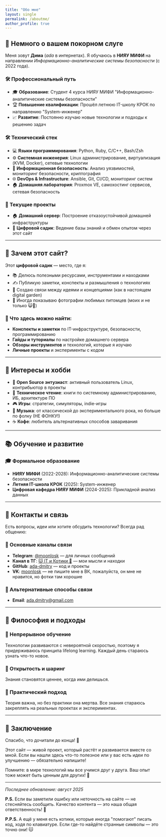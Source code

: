 ```yaml
---
title: "Обо мне"
layout: single
permalink: /aboutme/
author_profile: true
---
```

## 👋 Немного о вашем покорном слуге
Меня зовут **Дима** (*ada* в интернетах).
Я обучаюсь в **НИЯУ МИФИ** на направлении *Информационно-аналитические системы безопасности* (с 2022 года).

### 🛠️ Профессиональный путь
- 🎓 **Образование**: Студент 4 курса НИЯУ МИФИ "Информационно-аналитические системы безопасности"
- 🏆 **Повышение квалификации**: Прошёл летнюю IT-школу КРОК по направлению "System-инженер"
- 📈 **Развитие**: Постоянно изучаю новые технологии и подходы к решению задач

### 🛠️ Технический стек
- 💻 **Языки программирования**: Python, Ruby, C/C++, Bash/Zsh
- ⚙️ **Системная инженерия**: Linux администрирование, виртуализация (KVM, Docker), сетевые технологии
- 🔐 **Информационная безопасность**: Анализ уязвимостей, мониторинг безопасности, криптография
- 🌐 **DevOps & Infrastructure**: Ansible, Git, CI/CD, мониторинг систем
- 🏠 **Домашняя лаборатория**: Proxmox VE, самохостинг сервисов, сетевая безопасность

### 🚀 Текущие проекты
- 🏠 **Домашний сервер**: Построение отказоустойчивой домашней инфраструктуры
- 📝 **Цифровой садик**: Ведение базы знаний и обмен опытом через этот сайт

---

## 🎯 Зачем этот сайт?
Этот **цифровой садик** — место, где я:
- 📚 Делюсь полезными ресурсами, инструментами и находками
- ✍️ Публикую заметки, конспекты и размышления о технологиях
- 🔗 Создаю связи между идеями и концепциями (как в настоящем digital garden)
- 🐾 Иногда показываю фотографии любимых питомцев (моих и не только 😺🐶)

### 📝 Что здесь можно найти:
- **Конспекты и заметки** по IT-инфраструктуре, безопасности, программированию
- **Гайды и туториалы** по настройке домашнего сервера
- **Обзоры инструментов** и технологий, которые я изучаю
- **Личные проекты** и эксперименты с кодом

---

## 🌱 Интересы и хобби
- 🐧 **Open Source энтузиаст**: активный пользователь Linux, контрибьютор в проекты
- 📖 **Техническое чтение**: книги по системному администрированию, ИБ, архитектуре ПО
- 🎮 **Игры**: стратегии, симуляторы, indie-игры
- 🎵 **Музыка**: от классической до экспериментального рока, но больше по фолку (НЕ ФОНКУ!)
- ☕ **Кофе**: любитель альтернативных способов заваривания

---

## 📚 Обучение и развитие
### 🎓 Формальное образование
- **НИЯУ МИФИ** (2022-2028): Информационно-аналитические системы безопасности
- **Летняя IT-школа КРОК** (2025): System-инженер
- **Цифровая кафедра НИЯУ МИФИ** (2024-2025): Прикладной анализ данных

---

## 🤝 Контакты и связь
Есть вопросы, идеи или хотите обсудить технологии? Всегда рад общению:

### 💬 Основные каналы связи
- **Telegram**: [@moonlosk](https://t.me/moonlosk) — для личных сообщений
- **Канал в ТГ**: [🐱 IT и Котики 👾](https://t.me/moonloskva) — мои мысли и находки
- **GitHub**: [ada-dmitry](https://github.com/ada-dmitry) — код и проекты
- **VK**: [moonlosk](https://vk.com/moonlosk) — не пишите мне в ВК, пожалуйста, он мне не нравится, но фотки там хорошие

### 📧 Альтернативные способы связи
- **Email**: ada.dmitry@gmail.com

---

## 💭 Философия и подходы
### 🔄 Непрерывное обучение
Технологии развиваются с невероятной скоростью, поэтому я придерживаюсь принципа lifelong learning. Каждый день стараюсь узнать что-то новое.

### 🤝 Открытость и шаринг
Знания становятся ценнее, когда ими делишься.

### 🔧 Практический подход
Теория важна, но без практики она мертва. Все знания стараюсь закреплять на реальных проектах и экспериментах.

---

## 🙌 Заключение
Спасибо, что дочитали до конца! 🎉

Этот сайт — живой проект, который растёт и развивается вместе со мной. Если вы нашли здесь что-то полезное или у вас есть идеи по улучшению — обязательно напишите!

Помните: в мире технологий мы все учимся друг у друга. Ваш опыт тоже может быть ценным для других! 🌱

---

*Последнее обновление: август 2025*

**P.S.** Если вы заметили ошибку или неточность на сайте — не стесняйтесь сообщить. Качество контента — это наша общая ответственность! 🔧

**P.P.S.** А ещё у меня есть котики, которые иногда "помогают" писать код, ходя по клавиатуре. Если где-то найдёте странные символы — это точно они! 🐱
